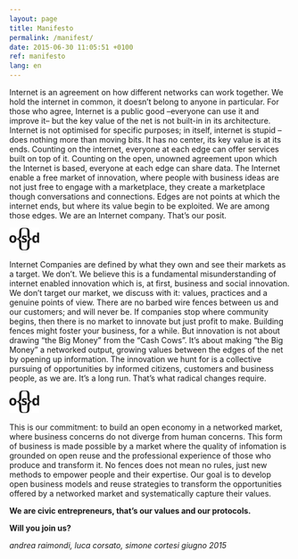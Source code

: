 ```yaml
---
layout: page
title: Manifesto
permalink: /manifest/
date: 2015-06-30 11:05:51 +0100
ref: manifesto
lang: en
---
```


Internet is an agreement on how different networks can work together. We hold the internet in common, it doesn’t belong to anyone in particular. For those who agree, Internet is a public good –everyone can use it and improve it– but the key value of the net is not built-in in its architecture. Internet is not optimised for specific purposes; in itself, internet is stupid –does nothing more than moving bits. It has no center, its key value is at its ends. Counting on the internet, everyone at each edge can offer services built on top of it. Counting on the open, unowned agreement upon which the Internet is based, everyone at each edge can share data. The Internet enable a free market of innovation, where people with business ideas are not just free to engage with a marketplace, they create a marketplace though conversations and connections. Edges are not points at which the internet ends, but where its value begin to be exploited. We are among those edges. We are an Internet company. That’s our posit.

![logo mini osd](/assets/img/logos/osd_black_20.svg)

Internet Companies are defined by what they own and see their markets as a target. We don’t. We believe this is a fundamental misunderstanding of internet enabled innovation which is, at first, business and social innovation. We don’t target our market, we discuss with it: values, practices and a genuine points of view. There are no barbed wire fences between us and our customers; and will never be. If companies stop where community begins, then there is no market to innovate but just profit to make. Building fences might foster your business, for a while. But innovation is not about drawing “the Big Money” from the “Cash Cows”. It’s about making “the Big Money” a networked output, growing values between the edges of the net by opening up information. The innovation we hunt for is a collective pursuing of opportunities by informed citizens, customers and business people, as we are. It’s a long run. That’s what radical changes require.

![logo mini osd](/assets/img/logos/osd_black_20.svg)

This is our commitment: to build an open economy in a networked market, where business concerns do not diverge from human concerns. This form of business is made possible by a market where the quality of infomation is grounded on open reuse and the professional experience of those who produce and transform it. No fences does not mean no rules, just new methods to empower people and their expertise. Our goal is to develop open business models and reuse strategies to transform the opportunities offered by a networked market and systematically capture their values.

**We are civic entrepreneurs, that’s our values and our protocols.**

**Will you join us?**

*andrea raimondi, luca corsato, simone cortesi giugno 2015*
